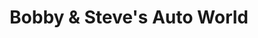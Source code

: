 ---
title: "Bobby & Steve's Auto World"
url: /minneapolis/bobby-und-steves-auto-world/
shop: Lebensmittel
---